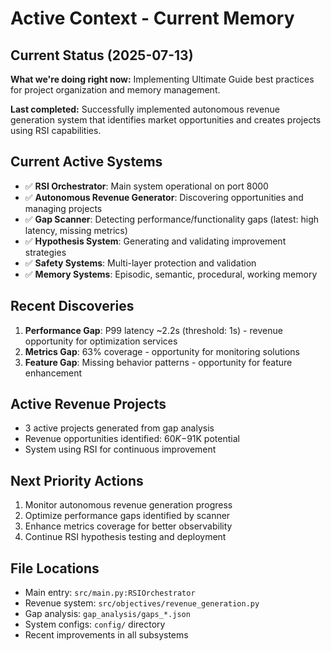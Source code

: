 # Active Context - Current Memory

## Current Status (2025-07-13)

**What we're doing right now:** Implementing Ultimate Guide best practices for project organization and memory management.

**Last completed:** Successfully implemented autonomous revenue generation system that identifies market opportunities and creates projects using RSI capabilities.

## Current Active Systems

- ✅ **RSI Orchestrator**: Main system operational on port 8000
- ✅ **Autonomous Revenue Generator**: Discovering opportunities and managing projects
- ✅ **Gap Scanner**: Detecting performance/functionality gaps (latest: high latency, missing metrics)
- ✅ **Hypothesis System**: Generating and validating improvement strategies
- ✅ **Safety Systems**: Multi-layer protection and validation
- ✅ **Memory Systems**: Episodic, semantic, procedural, working memory

## Recent Discoveries

1. **Performance Gap**: P99 latency ~2.2s (threshold: 1s) - revenue opportunity for optimization services
2. **Metrics Gap**: 63% coverage - opportunity for monitoring solutions  
3. **Feature Gap**: Missing behavior patterns - opportunity for feature enhancement

## Active Revenue Projects

- 3 active projects generated from gap analysis
- Revenue opportunities identified: $60K-$91K potential
- System using RSI for continuous improvement

## Next Priority Actions

1. Monitor autonomous revenue generation progress
2. Optimize performance gaps identified by scanner
3. Enhance metrics coverage for better observability
4. Continue RSI hypothesis testing and deployment

## File Locations

- Main entry: `src/main.py:RSIOrchestrator`
- Revenue system: `src/objectives/revenue_generation.py`
- Gap analysis: `gap_analysis/gaps_*.json`
- System configs: `config/` directory
- Recent improvements in all subsystems